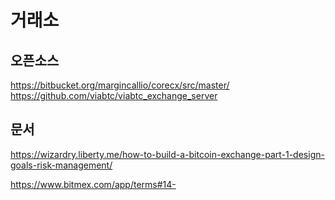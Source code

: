 # 거래소

## 오픈소스

https://bitbucket.org/margincallio/corecx/src/master/
https://github.com/viabtc/viabtc_exchange_server

## 문서
https://wizardry.liberty.me/how-to-build-a-bitcoin-exchange-part-1-design-goals-risk-management/

https://www.bitmex.com/app/terms#14-

